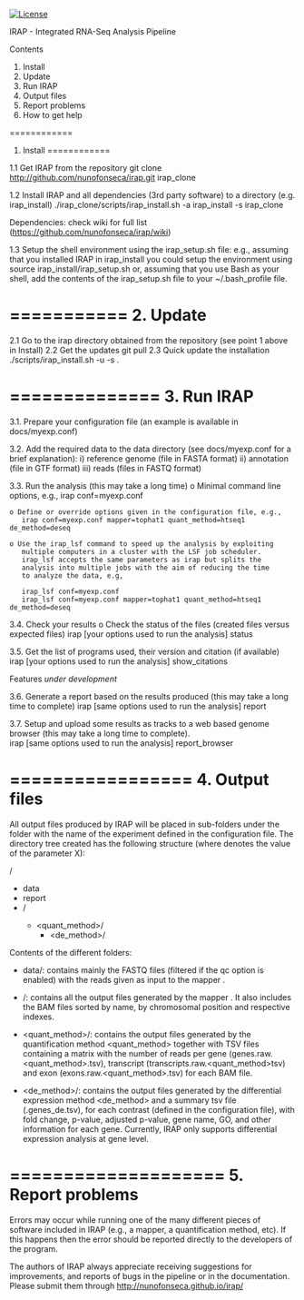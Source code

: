 
[![License](http://img.shields.io/badge/license-GPL%203-brightgreen.svg?style=flat)](http://www.gnu.org/licenses/gpl-3.0.html)

IRAP - Integrated RNA-Seq Analysis Pipeline


Contents

1. Install
2. Update
3. Run IRAP 
4. Output files
5. Report problems
6. How to get help


============
1. Install
============

1.1 Get IRAP from the repository
   git clone http://github.com/nunofonseca/irap.git  irap_clone

1.2 Install IRAP and all dependencies (3rd party software) to a directory (e.g. irap_install)
   ./irap_clone/scripts/irap_install.sh -a irap_install -s irap_clone

 Dependencies: check wiki for full list (https://github.com/nunofonseca/irap/wiki)

1.3 Setup the shell environment using the irap_setup.sh file: e.g., assuming that you installed IRAP in irap_install you could setup the environment using
   source irap_install/irap_setup.sh
or, assuming that you use Bash as your shell, add the contents of the irap_setup.sh file to your ~/.bash_profile file.

===========
2. Update
===========

2.1 Go to the irap directory obtained from the repository (see point 1 above in Install)
2.2 Get the updates
    git pull
2.3 Quick update the installation
    ./scripts/irap_install.sh -u -s .

==============
3. Run IRAP
==============

3.1. Prepare your  configuration file (an example is available in docs/myexp.conf)

3.2. Add the required data to the data directory (see docs/myexp.conf for a brief explanation):
       i) reference genome (file in FASTA format)
       ii) annotation (file in GTF format)
       iii) reads  (files in FASTQ format)

3.3. Run the analysis (this may take a long time)
    o Minimal command line options, e.g.,
       irap conf=myexp.conf

    o Define or override options given in the configuration file, e.g.,
       irap conf=myexp.conf mapper=tophat1 quant_method=htseq1 de_method=deseq

    o Use the irap_lsf command to speed up the analysis by exploiting
       multiple computers in a cluster with the LSF job scheduler.
       irap_lsf accepts the same parameters as irap but splits the
       analysis into multiple jobs with the aim of reducing the time
       to analyze the data, e.g,

       irap_lsf conf=myexp.conf 
       irap_lsf conf=myexp.conf mapper=tophat1 quant_method=htseq1 de_method=deseq
         
3.4. Check your results
    o Check the status of the files (created files versus expected files)
       irap [your options used to run the analysis] status

3.5. Get the list of programs used, their version and citation (if available)
       irap [your options used to run the analysis] show_citations

Features *under development*

3.6. Generate a report based on the results produced (this may take a long time to complete)
       irap [same options used to run the analysis] report

3.7. Setup and upload some results as tracks to a web based genome
       browser (this may take a long time to complete).  
       irap [same options used to run the analysis] report_browser

=================
4. Output files 
=================

All output files produced by IRAP will be placed in sub-folders under
the folder with the name of the experiment defined in the
configuration file. The directory tree created has the following
structure (where <X> denotes the value of the parameter X):

<name>/
  + data
  + report
  + <mapper>/
       + <quant_method>/
	       + <de_method>/
       
       
 Contents of the different folders:

 - data/: contains mainly the FASTQ files (filtered if the qc option
 is enabled) with the reads given as input to the mapper <mapper>.

 - <mapper>/: contains all the output files generated by the mapper
 <mapper>. It also includes the BAM files sorted by name, by
 chromosomal position and respective indexes.

 - <quant_method>/: contains the output files generated by the
  quantification method <quant_method> together with TSV files
  containing a matrix with the number of reads per gene
  (genes.raw.<quant_method>.tsv), transcript
  (transcripts.raw.<quant_method>tsv) and exon
  (exons.raw.<quant_method>.tsv) for each BAM file.

 - <de_method>/: contains the output files generated by the
  differential expression method <de_method> and a summary tsv file
  (<contrast>.genes_de.tsv), for each contrast (defined in the
  configuration file), with fold change, p-value, adjusted p-value,
  gene name, GO, and other information for each gene. Currently, IRAP
  only supports differential expression analysis at gene level.

====================
5. Report problems 
====================

Errors may occur while running one of the many different pieces of
software included in IRAP (e.g., a mapper, a quantification method,
etc). If this happens then the error should be reported directly to
the developers of the program.

The authors of IRAP always appreciate receiving suggestions for
improvements, and reports of bugs in the pipeline or in the
documentation. Please submit them through
http://nunofonseca.github.io/irap/

